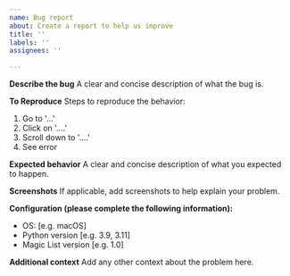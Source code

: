 ```yaml
---
name: Bug report
about: Create a report to help us improve
title: ''
labels: ''
assignees: ''

---
```


**Describe the bug**
A clear and concise description of what the bug is.

**To Reproduce**
Steps to reproduce the behavior:

1. Go to '...'
2. Click on '....'
3. Scroll down to '....'
4. See error

**Expected behavior**
A clear and concise description of what you expected to happen.

**Screenshots**
If applicable, add screenshots to help explain your problem.

**Configuration (please complete the following information):**

- OS: [e.g. macOS]
- Python version [e.g. 3.9, 3.11]
- Magic List version [e.g. 1.0]

**Additional context**
Add any other context about the problem here.
